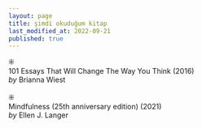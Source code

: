 ```yaml
---
layout: page  
title: şimdi okuduğum kitap  
last_modified_at: 2022-09-21
published: true  
---
```

 
⁜  
101 Essays That Will Change The Way You Think (2016)  
<i>by</i> Brianna Wiest  
<br />
⁜  
Mindfulness (25th anniversary edition) (2021)  
<i>by</i> Ellen J. Langer  
<br />

 
